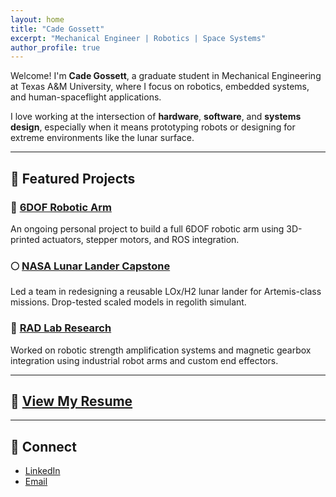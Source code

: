 ```yaml
---
layout: home
title: "Cade Gossett"
excerpt: "Mechanical Engineer | Robotics | Space Systems"
author_profile: true
---
```


Welcome! I'm **Cade Gossett**, a graduate student in Mechanical Engineering at Texas A&M University, where I focus on robotics, embedded systems, and human-spaceflight applications.

I love working at the intersection of **hardware**, **software**, and **systems design**, especially when it means prototyping robots or designing for extreme environments like the lunar surface.

---

## 🚀 Featured Projects

### 🔧 [6DOF Robotic Arm](#)
An ongoing personal project to build a full 6DOF robotic arm using 3D-printed actuators, stepper motors, and ROS integration.

### 🌕 [NASA Lunar Lander Capstone](#)
Led a team in redesigning a reusable LOx/H2 lunar lander for Artemis-class missions. Drop-tested scaled models in regolith simulant.

### 🤖 [RAD Lab Research](#)
Worked on robotic strength amplification systems and magnetic gearbox integration using industrial robot arms and custom end effectors.

---

## 📄 [View My Resume](assets/images/Resume_Cade_Gossett.pdf)

---

## 🔗 Connect

- [LinkedIn](https://www.linkedin.com/in/cadegossett/)
- [Email](mailto:cadegossett1@gmail.com)
